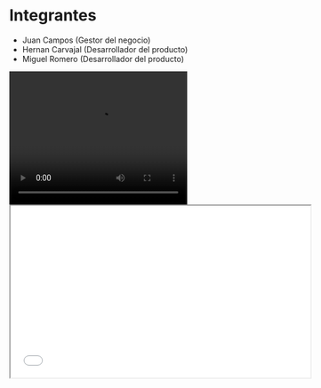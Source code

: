 # Integrantes
 - Juan Campos (Gestor del negocio)
 - Hernan Carvajal (Desarrollador del producto)
 - Miguel Romero (Desarrollador del producto)

<video width="320" height="240" controls>
    <source src="video.mp4" type="video/mp4">
</video>

<iframe src="video.mp4"  width="540" height="310"></iframe>